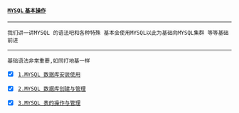 #### [`MYSQL` `基本操作`](https://docs.microsoft.com/zh-cn/dotnet/) 
----
`我们讲一讲MYSQL 的语法吧和各种特殊 基本会使用MYSQL以此为基础向MYSQL集群 等等基础前进`

----

`基础语法非常重要,如同打地基一样`

- [x] [`1.MYSQL 数据库安装使用`](https://github.com/kickgod/database-study/blob/master/mysql/document/lesson001_install.md)
 
- [x] [`2.MYSQL 数据库创建与管理`](https://github.com/kickgod/database-study/blob/master/mysql/document/lesson002_create.md)

- [x] [`3.MYSQL 表的操作与管理`](https://github.com/kickgod/database-study/blob/master/mysql/document/lesson003_table.md)
 












